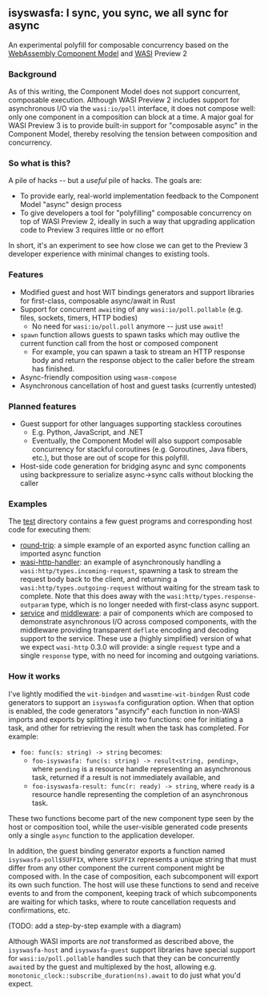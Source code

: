 ## isyswasfa: I sync, you sync, we all sync for async

An experimental polyfill for composable concurrency based on the [WebAssembly Component Model](https://github.com/WebAssembly/component-model) and [WASI](https://github.com/WebAssembly/WASI) Preview 2

### Background

As of this writing, the Component Model does not support concurrent, composable execution.  Although WASI Preview 2 includes support for asynchronous I/O via the `wasi:io/poll` interface, it does not compose well: only one component in a composition can block at a time.  A major goal for WASI Preview 3 is to provide built-in support for "composable async" in the Component Model, thereby resolving the tension between composition and concurrency.

### So what is this?

A pile of hacks -- but a _useful_ pile of hacks.  The goals are:

- To provide early, real-world implementation feedback to the Component Model "async" design process
- To give developers a tool for "polyfilling" composable concurrency on top of WASI Preview 2, ideally in such a way that upgrading application code to Preview 3 requires little or no effort

In short, it's an experiment to see how close we can get to the Preview 3 developer experience with minimal changes to existing tools.

### Features

- Modified guest and host WIT bindings generators and support libraries for first-class, composable async/await in Rust
- Support for concurrent `await`ing of any `wasi:io/poll.pollable` (e.g. files, sockets, timers, HTTP bodies)
  - No need for `wasi:io/poll.poll` anymore -- just use `await`!
- `spawn` function allows guests to spawn tasks which may outlive the current function call from the host or composed component
  - For example, you can spawn a task to stream an HTTP response body and return the response object to the caller before the stream has finished.
- Async-friendly composition using `wasm-compose`
- Asynchronous cancellation of host and guest tasks (currently untested)

### Planned features

- Guest support for other languages supporting stackless coroutines
  - E.g. Python, JavaScript, and .NET
  - Eventually, the Component Model will also support composable concurrency for stackful coroutines (e.g. Goroutines, Java fibers, etc.), but those are out of scope for this polyfill.
- Host-side code generation for bridging async and sync components using backpressure to serialize async->sync calls without blocking the caller

### Examples

The [test](./test) directory contains a few guest programs and corresponding host code for executing them:

- [round-trip](./test/round-trip/src/lib.rs): a simple example of an exported async function calling an imported async function
- [wasi-http-handler](./test/wasi-http-handler/src/lib.rs): an example of asynchronously handling a `wasi:http/types.incoming-request`, spawning a task to stream the request body back to the client, and returning a `wasi:http/types.outgoing-request` without waiting for the stream task to complete.  Note that this does away with the `wasi:http/types.response-outparam` type, which is no longer needed with first-class async support.
- [service](./test/service/src/lib.rs) and [middleware](./test/middleware/src/lib.rs): a pair of components which are composed to demonstrate asynchronous I/O across composed components, with the middleware providing transparent `deflate` encoding and decoding support to the service.  These use a (highly simplified) version of what we expect `wasi-http` 0.3.0 will provide: a single `request` type and a single `response` type, with no need for incoming and outgoing variations.

### How it works

I've lightly modified the `wit-bindgen` and `wasmtime-wit-bindgen` Rust code generators to support an `isyswasfa` configuration option.  When that option is enabled, the code generators "asyncify" each function in non-WASI imports and exports by splitting it into two functions: one for initiating a task, and other for retrieving the result when the task has completed.  For example:

- `foo: func(s: string) -> string` becomes:
  - `foo-isyswasfa: func(s: string) -> result<string, pending>`, where `pending` is a resource handle representing an asynchronous task, returned if a result is not immediately available, and
  - `foo-isyswasfa-result: func(r: ready) -> string`, where `ready` is a resource handle representing the completion of an asynchronous task.
  
These two functions become part of the new component type seen by the host or composition tool, while the user-visible generated code presents only a single `async` function to the application developer.

In addition, the guest binding generator exports a function named `isyswasfa-poll$SUFFIX`, where `$SUFFIX` represents a unique string that must differ from any other component the current component might be composed with.  In the case of composition, each subcomponent will export its own such function.  The host will use these functions to send and receive events to and from the component, keeping track of which subcomponents are waiting for which tasks, where to route cancellation requests and confirmations, etc.

(TODO: add a step-by-step example with a diagram)

Although WASI imports are *not* transformed as described above, the `isyswasfa-host` and `isyswasfa-guest` support libraries have special support for `wasi:io/poll.pollable` handles such that they can be concurrently `await`ed by the guest and multiplexed by the host, allowing e.g. `monotonic_clock::subscribe_duration(ns).await` to do just what you'd expect.

